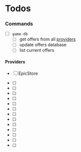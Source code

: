 # Todos

### Commands

- [ ] `game-db`
  - [ ] get offers from all [providers](####Providers)
  - [ ] update offers database
  - [ ] list current offers

#### Providers

- [ ] EpicStore

- [ ]
- [ ]
- [ ]
- [ ]
- [ ]
- [ ]
- [ ]
- [ ]
- [ ]
- [ ]
- [ ]
- [ ]
- [ ]

